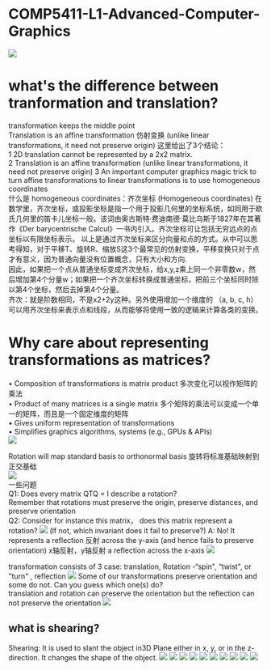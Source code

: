 # COMP5411-L1-Advanced-Computer-Graphics
![](README_files/1.jpg)
# what's the difference between tranformation and translation?
transformation keeps the middle point  
Translation is an affine transformation 仿射变换 (unlike linear transformations, it need not preserve origin)
这里给出了3个结论：  
1 2D translation cannot be represented by a 2x2 matrix.  
2 Translation is an affine transformation (unlike linear transformations, it need not preserve origin)
3 An important computer graphics magic trick to turn affine transformations to linear transformations is to use homogeneous coordinates  
什么是 homogeneous coordinates：齐次坐标 (Homogeneous coordinates) 在数学里，齐次坐标，或投影坐标是指一个用于投影几何里的坐标系统，如同用于欧氏几何里的笛卡儿坐标一般。该词由奥古斯特·费迪南德·莫比乌斯于1827年在其著作《Der barycentrische Calcul》一书内引入。齐次坐标可让包括无穷远点的点坐标以有限坐标表示。
以上是通过齐次坐标来区分向量和点的方式。从中可以思考得知，对于平移T、旋转R、缩放S这3个最常见的仿射变换，平移变换只对于点才有意义，因为普通向量没有位置概念，只有大小和方向.  
因此，如果把一个点从普通坐标变成齐次坐标，给x,y,z乘上同一个非零数w，然后增加第4个分量w；如果把一个齐次坐标转换成普通坐标，把前三个坐标同时除以第4个坐标，然后去掉第4个分量。  
齐次：就是阶数相同，不是x2+2y这种。另外使用增加一个维度的 （a, b, c, h）可以用齐次坐标来表示点和线段，从而能够将使用一致的逻辑来计算各类的变换。  

# Why care about representing transformations as matrices?   
• Composition of transformations is matrix product 多次变化可以视作矩阵的乘法  
• Product of many matrices is a single matrix 多个矩阵的乘法可以变成一个单一的矩阵，而且是一个固定维度的矩阵  
• Gives uniform representation of transformations    
• Simplifies graphics algorithms, systems (e.g., GPUs & APIs)  
![](README_files/2.jpg)  

Rotation will map standard basis to orthonormal basis 旋转将标准基础映射到正交基础  
![](README_files/4.jpg)  
 一些问题  
 Q1: Does every matrix QTQ = I describe a rotation?  
 Remember that rotations must preserve the origin, preserve distances, and preserve orientation  
 Q2: Consider for instance this matrix， does this matrix represent a rotation?
![](README_files/3.jpg)
 (lf not, which invariant does it fail to preserve?)
 A: No! It represents a reflection 反射 across the y-axis  (and hence fails to preserve orientation)
x轴反射，y轴反射 a reflection across the x-axis
![](README_files/6.jpg)

transformation consists of 3 case: translation, Rotation -“spin", “twist", or "turn"
, reflection
![](README_files/5.jpg)
Some of our transformations preserve orientation and some do not. Can you guess which one(s) do?  
translation and rotation can preserve the orientation but the reflection  can not preserve the orientation
![](README_files/7.jpg)
## what is shearing?
Shearing: It is used to slant the object in3D Plane either in x, y, or in the z-direction. It changes the shape of the object.
![](README_files/9.jpg)
![](README_files/8.jpg)
![](README_files/10.jpg)
![](README_files/11.jpg)
![](README_files/12.jpg)
![](README_files/13.jpg)
![](README_files/14.jpg)
![](README_files/15.jpg)
![](README_files/16.jpg)
![](README_files/17.jpg)
